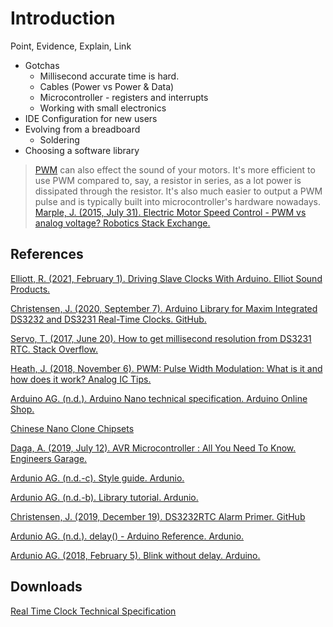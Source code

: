 # Introduction

Point, Evidence, Explain, Link

* Gotchas
  * Millisecond accurate time is hard.
  * Cables (Power vs Power & Data)
  * Microcontroller - registers and interrupts
  * Working with small electronics
* IDE Configuration for new users
* Evolving from a breadboard
  * Soldering
* Choosing a software library

>[PWM](https://www.arduino.cc/en/Tutorial/Foundations/PWM)  can also effect the sound of your motors. It's more efficient to use PWM compared to, say, a resistor in series, as a lot power is dissipated through the resistor. It's also much easier to output a PWM pulse and is typically built into microcontroller's hardware nowadays. [Marple, J. (2015, July 31). Electric Motor Speed Control - PWM vs analog voltage? Robotics Stack Exchange.](https://robotics.stackexchange.com/questions/7778/electric-motor-speed-control-pwm-vs-analog-voltage/7779#7779)

## References

[Elliott, R. (2021, February 1). Driving Slave Clocks With Arduino. Elliot Sound Products.](https://sound-au.com/clocks/arduino.html)

[Christensen, J. (2020, September 7). Arduino Library for Maxim Integrated DS3232 and DS3231 Real-Time Clocks. GitHub.](https://github.com/JChristensen/DS3232RTC)

[Servo, T. (2017, June 20). How to get millisecond resolution from DS3231 RTC. Stack Overflow.](https://stackoverflow.com/questions/44644383/how-to-get-millisecond-resolution-from-ds3231-rtc)

[Heath, J. (2018, November 6). PWM: Pulse Width Modulation: What is it and how does it work? Analog IC Tips.](https://www.analogictips.com/pulse-width-modulation-pwm/)

[Arduino AG. (n.d.). Arduino Nano technical specification. Arduino Online Shop.](https://store-usa.arduino.cc/products/arduino-nano)

[Chinese Nano Clone Chipsets](https://www.instructables.com/A-solution-to-avrdude-stk500getsync-not-in-syn/)

[Daga, A. (2019, July 12). AVR Microcontroller : All You Need To Know. Engineers Garage.](https://www.engineersgarage.com/avr-microcontroller-all-you-need-to-know-part-1-46/)

[Ardunio AG. (n.d.-c). Style guide. Ardunio.](https://www.arduino.cc/en/Reference/StyleGuide)

[Ardunio AG. (n.d.-b). Library tutorial. Ardunio.](https://www.arduino.cc/en/Hacking/libraryTutorial)

[Christensen, J. (2019, December 19). DS3232RTC Alarm Primer. GitHub](https://github.com/JChristensen/DS3232RTC/blob/master/alarm-primer.md)

[Ardunio AG. (n.d.). delay() - Arduino Reference. Ardunio.](https://www.arduino.cc/reference/en/language/functions/time/delay/)

[Ardunio AG. (2018, February 5). Blink without delay. Arduino.](https://www.arduino.cc/en/Tutorial/BuiltInExamples/BlinkWithoutDelay)

## Downloads

[Real Time Clock Technical Specification](https://datasheets.maximintegrated.com/en/ds/DS3231-DS3231S.pdf)
